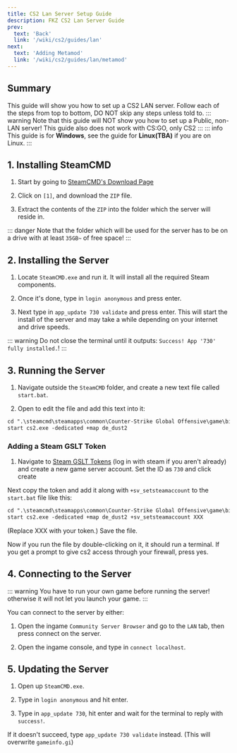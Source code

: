 ```yaml
---
title: CS2 Lan Server Setup Guide
description: FKZ CS2 Lan Server Guide 
prev: 
  text: 'Back'
  link: '/wiki/cs2/guides/lan'
next: 
  text: 'Adding Metamod'
  link: '/wiki/cs2/guides/lan/metamod'
---
```


## Summary

This guide will show you how to set up a CS2 LAN server. Follow each of the steps from top to bottom, DO NOT skip any steps unless told to.
::: warning
Note that this guide will NOT show you how to set up a Public, non-LAN server! This guide also does not work with CS:GO, only CS2
:::
::: info
This guide is for **Windows**, see the guide for **Linux(TBA)** if you are on Linux.
:::

## 1. Installing SteamCMD

1. Start by going to [SteamCMD's Download Page](https://developer.valvesoftware.com/wiki/SteamCMD#Downloading_SteamCMD)

2. Click on `[1]`, and download the `ZIP` file.

3. Extract the contents of the `ZIP` into the folder which the server will reside in.

::: danger
Note that the folder which will be used for the server has to be on a drive with at least `35GB~` of free space!
:::

## 2. Installing the Server

1. Locate `SteamCMD.exe` and run it. It will install all the required Steam components.

2. Once it's done, type in `login anonymous` and press enter.

3. Next type in `app_update 730 validate` and press enter. This will start the install of the server and may take a while depending on your internet and drive speeds.

::: warning
Do not close the terminal until it outputs: `Success! App '730' fully installed.`!
:::

## 3. Running the Server

1. Navigate outside the `SteamCMD` folder, and create a new text file called `start.bat`.

2. Open to edit the file and add this text into it:

```txt
cd ".\steamcmd\steamapps\common\Counter-Strike Global Offensive\game\bin\win64\"
start cs2.exe -dedicated +map de_dust2
```

### Adding a Steam GSLT Token

1. Navigate to [Steam GSLT Tokens](https://steamcommunity.com/dev/managegameservers) (log in with steam if you aren't already) and create a new game server account. Set the ID as `730` and click create

Next copy the token and add it along with `+sv_setsteamaccount` to the `start.bat` file like this:

```txt
cd ".\steamcmd\steamapps\common\Counter-Strike Global Offensive\game\bin\win64\"
start cs2.exe -dedicated +map de_dust2 +sv_setsteamaccount XXX
```

(Replace XXX with your token.) Save the file.

Now if you run the file by double-clicking on it, it should run a terminal. If you get a prompt to give cs2 access through your firewall, press yes.

## 4. Connecting to the Server

::: warning
You have to run your own game before running the server!
<br>otherwise it will not let you launch your game.
:::

You can connect to the server by either:

1. Open the ingame `Community Server Browser` and go to the `LAN` tab, then press connect on the server.

2. Open the ingame console, and type in `connect localhost`.

## 5. Updating the Server

1. Open up `SteamCMD.exe`.

2. Type in `login anonymous` and hit enter.

3. Type in `app_update 730`, hit enter and wait for the terminal to reply with `success!`.

If it doesn't succeed, type `app_update 730 validate` instead. (This will overwrite `gameinfo.gi`)

